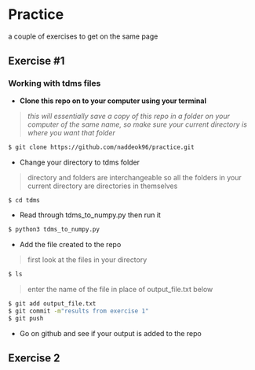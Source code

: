 # Practice
a couple of exercises to get on the same page

## Exercise #1 
### Working with tdms files
- **Clone this repo on to your computer using your terminal**
> *this will essentially save a copy of this repo in a folder on your computer of
> the same name, so make sure your current directory is where you want that folder*
```sh
$ git clone https://github.com/naddeok96/practice.git
```

- Change your directory to tdms folder
> directory and folders are interchangeable so all the folders in your current directory are directories in themselves
```sh
$ cd tdms
```

- Read through tdms_to_numpy.py then run it
```sh
$ python3 tdms_to_numpy.py
```
- Add the file created to the repo
> first look at the files in your directory
```sh
$ ls
```
> enter the name of the file in place of output_file.txt below
```sh
$ git add output_file.txt
$ git commit -m"results from exercise 1"
$ git push
```
- Go on github and see if your output is added to the repo
## Exercise 2
